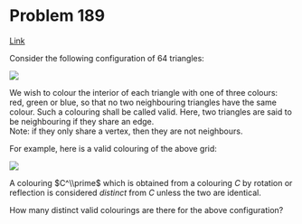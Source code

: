 # Problem 189

[Link](https://projecteuler.net/problem=189)

Consider the following configuration of $64$ triangles:

![](resources/images/0189_grid.gif?1678992055)

We wish to colour the interior of each triangle with one of three colours: red, green or blue, so that no two neighbouring triangles have the same colour. Such a colouring shall be called valid. Here, two triangles are said to be neighbouring if they share an edge.  
Note: if they only share a vertex, then they are not neighbours.

For example, here is a valid colouring of the above grid:

![](resources/images/0189_colours.gif?1678992055)

A colouring $C^\\prime$ which is obtained from a colouring $C$ by rotation or reflection is considered *distinct* from $C$ unless the two are identical.

How many distinct valid colourings are there for the above configuration?